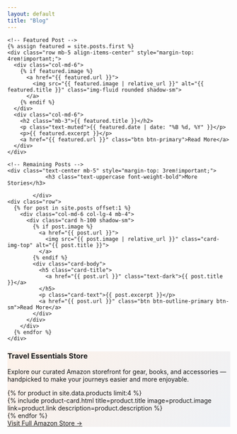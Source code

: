 ```yaml
---
layout: default
title: "Blog"
---
```


<section id="blog" class="py-5 bg-light">
  <div class="container">

    <!-- Featured Post -->
    {% assign featured = site.posts.first %}
    <div class="row mb-5 align-items-center" style="margin-top: 4rem!important;">
      <div class="col-md-6">
        {% if featured.image %}
          <a href="{{ featured.url }}">
            <img src="{{ featured.image | relative_url }}" alt="{{ featured.title }}" class="img-fluid rounded shadow-sm">
          </a>
        {% endif %}
      </div>
      <div class="col-md-6">
        <h2 class="mb-3">{{ featured.title }}</h2>
        <p class="text-muted">{{ featured.date | date: "%B %d, %Y" }}</p>
        <p>{{ featured.excerpt }}</p>
        <a href="{{ featured.url }}" class="btn btn-primary">Read More</a>
      </div>
    </div>

    <!-- Remaining Posts -->
    <div class="text-center mb-5" style="margin-top: 3rem!important;">
                <h3 class="text-uppercase font-weight-bold">More Stories</h3>
                
            </div>
    <div class="row">
      {% for post in site.posts offset:1 %}
        <div class="col-md-6 col-lg-4 mb-4">
          <div class="card h-100 shadow-sm">
            {% if post.image %}
              <a href="{{ post.url }}">
                <img src="{{ post.image | relative_url }}" class="card-img-top" alt="{{ post.title }}">
              </a>
            {% endif %}
            <div class="card-body">
              <h5 class="card-title">
                <a href="{{ post.url }}" class="text-dark">{{ post.title }}</a>
              </h5>
              <p class="card-text">{{ post.excerpt }}</p>
              <a href="{{ post.url }}" class="btn btn-outline-primary btn-sm">Read More</a>
            </div>
          </div>
        </div>
      {% endfor %}
    </div>
<!-- 🔥 Travel Store Section -->
<div class="cta-box text-center my-5 p-5 rounded shadow-sm" 
     style="background: linear-gradient(135deg, rgba(255,108,0,0.08), rgba(0,53,128,0.06)); max-width: unset;">

  <h3 class="mb-3 font-weight-bold">Travel Essentials Store</h3>
  <p class="mb-5">Explore our curated Amazon storefront for gear, books, and accessories — handpicked to make your journeys easier and more enjoyable.</p>

  <div class="row">
    {% for product in site.data.products limit:4 %}
      <div class="col-md-6 mb-4">
        {% include product-card.html 
          title=product.title 
          image=product.image 
          link=product.link 
          description=product.description %}
      </div>
    {% endfor %}
  </div>

  <div class="text-center mt-4">
    <a href="https://www.amazon.com/shop/voyagebyluna" target="_blank" rel="nofollow noopener sponsored" class="btn btn-lg btn-primary">
      Visit Full Amazon Store →
    </a>
  </div>
</div>
<!-- 🔥 End Travel Store Section -->
  </div>
</section>
